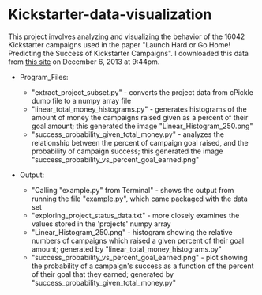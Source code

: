 Kickstarter-data-visualization
==============================

This project involves analyzing and visualizing the behavior of the 16042 Kickstarter campaigns used in the paper "Launch Hard or Go Home! Predicting the Success of Kickstarter Campaigns". I downloaded this data from [this site](http://sidekick.epfl.ch/data) on December 6, 2013 at 9:44pm.

* Program_Files:
  * "extract_project_subset.py" - converts the project data from cPickle dump file to a numpy array file
  * "linear_total_money_histograms.py" - generates histograms of the amount of money the campaigns raised given as a percent of their goal amount; this generated the image "Linear_Histogram_250.png"
  * "success_probability_given_total_money.py" - analyzes the relationship between the percent of campaign goal raised, and the probability of campaign success; this generated the image "success_probability_vs_percent_goal_earned.png"

* Output:
  * "Calling "example.py" from Terminal" - shows the output from running the file "example.py", which came packaged with the data set
  * "exploring_project_status_data.txt" - more closely examines the values stored in the 'projects' numpy array
  * "Linear_Histogram_250.png" - histogram showing the relative numbers of campaigns which raised a given percent of their goal amount; generated by "linear_total_money_histograms.py"
  * "success_probability_vs_percent_goal_earned.png" - plot showing the probability of a campaign's success as a function of the percent of their goal that they earned; generated by "success_probability_given_total_money.py"
